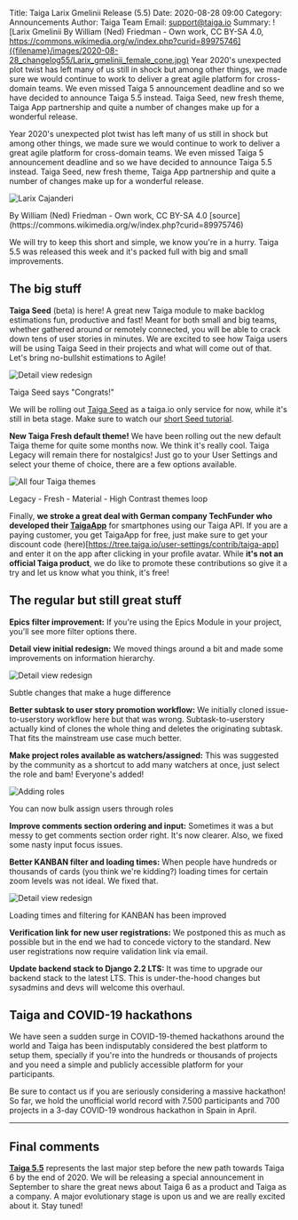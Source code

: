 Title: Taiga Larix Gmelinii Release (5.5)
Date: 2020-08-28 09:00
Category: Announcements
Author: Taiga Team
Email: support@taiga.io
Summary: ![Larix Gmelinii By William (Ned) Friedman - Own work, CC BY-SA 4.0, https://commons.wikimedia.org/w/index.php?curid=89975746]({filename}/images/2020-08-28_changelog55/Larix_gmelinii_female_cone.jpg) Year 2020's unexpected plot twist has left many of us still in shock but among other things, we made sure we would continue to work to deliver a great agile platform for cross-domain teams. We even missed Taiga 5 announcement deadline and so we have decided to announce Taiga 5.5 instead. Taiga Seed, new fresh theme, Taiga App partnership and quite a number of changes make up for a wonderful release.

Year 2020's unexpected plot twist has left many of us still in shock but among other things, we made sure we would continue to work to deliver a great agile platform for cross-domain teams. We even missed Taiga 5 announcement deadline and so we have decided to announce Taiga 5.5 instead. Taiga Seed, new fresh theme, Taiga App partnership and quite a number of changes make up for a wonderful release.

![Larix Cajanderi]({filename}/images/2020-08-28_changelog55/Larix_gmelinii_female_cone.jpg)
<figcaption>By William (Ned) Friedman - Own work, CC BY-SA 4.0 [source](https://commons.wikimedia.org/w/index.php?curid=89975746)</figcaption>

We will try to keep this short and simple, we know you're in a hurry. Taiga 5.5 was released this week and it's packed full with big and small improvements.

## The big stuff

**Taiga Seed** (beta) is here! A great new Taiga module to make backlog estimations fun, productive and fast! Meant for both small and big teams, whether gathered around or remotely connected, you will be able to crack down tens of user stories in minutes. We are excited to see how Taiga users will be using Taiga Seed in their projects and what will come out of that. Let's bring no-bullshit estimations to Agile!

![Detail view redesign]({filename}/images/2020-08-28_changelog55/seed.jpg)
<figcaption>Taiga Seed says "Congrats!"</figcaption>

We will be rolling out [Taiga Seed](https://seed.taiga.io) as a taiga.io only service for now, while it's still in beta stage. Make sure to watch our [short Seed tutorial](https://www.youtube.com/watch?v=HLzp0dpbnH4).

**New Taiga Fresh default theme!** We have been rolling out the new default Taiga theme for quite some months now. We think it's really cool. Taiga Legacy will remain there for nostalgics! Just go to your User Settings and select your theme of choice, there are a few options available.

![All four Taiga themes]({filename}/images/2020-08-28_changelog55/themes.gif)
<figcaption>Legacy - Fresh - Material - High Contrast themes loop</figcaption>

Finally, **we stroke a great deal with German company TechFunder who developed their [TaigaApp](http://www.taigaapp.com/)** for smartphones using our Taiga API. If you are a paying customer, you get TaigaApp for free, just make sure to get your discount code (here)[https://tree.taiga.io/user-settings/contrib/taiga-app] and enter it on the app after clicking in your profile avatar. While **it's not an official Taiga product**, we do like to promote these contributions so give it a try and let us know what you think, it's free!

## The regular but still great stuff

**Epics filter improvement:** If you're using the Epics Module in your project, you'll see more filter options there.

**Detail view initial redesign:** We moved things around a bit and made some improvements on information hierarchy.

![Detail view redesign]({filename}/images/2020-08-28_changelog55/detail_userstory_view.jpg)
<figcaption>Subtle changes that make a huge difference
</figcaption>

**Better subtask to user story promotion workflow:** We initially cloned issue-to-userstory workflow here but that was wrong. Subtask-to-userstory actually kind of clones the whole thing and deletes the originating subtask. That fits the mainstream use case much better.


**Make project roles available as watchers/assigned:** This was suggested by the community as a shortcut to add many watchers at once, just select the role and bam! Everyone's added!

![Adding roles]({filename}/images/2020-08-28_changelog55/taiga_select_assigned_user.gif)
<figcaption>You can now bulk assign users through roles
</figcaption>

**Improve comments section ordering and input:** Sometimes it was a but messy to get comments section order right. It's now clearer. Also, we fixed some nasty input focus issues.


**Better KANBAN filter and loading times:** When people have hundreds or thousands of cards (you think we're kidding?) loading times for certain zoom levels was not ideal. We fixed that.

![Detail view redesign]({filename}/images/2020-08-28_changelog55/taiga_filters_kanban.jpg)
<figcaption>Loading times and filtering for KANBAN has been improved</figcaption>

**Verification link for new user registrations:** We postponed this as much as possible but in the end we had to concede victory to the standard. New user registrations now require validation link via email.

**Update backend stack to Django 2.2 LTS:** It was time to upgrade our backend stack to the latest LTS. This is under-the-hood changes but sysadmins and devs will welcome this overhaul.

## Taiga and COVID-19 hackathons

We have seen a sudden surge in COVID-19-themed hackathons around the world and Taiga has been indisputably considered the best platform to setup them, specially if you're into the hundreds or thousands of projects and you need a simple and publicly accessible platform for your participants.

Be sure to contact us if you are seriously considering a massive hackathon! So far, we hold the unofficial world record with 7.500 participants and 700 projects in a 3-day COVID-19 wondrous hackathon in Spain in April.

--------------------------------------------------------------------------------

## Final comments

**[Taiga 5.5](https://taiga.io/)** represents the last major step before the new path towards Taiga 6 by the end of 2020. We will be releasing a special announcement in September to share the great news about Taiga 6 as a product and Taiga as a company. A major evolutionary stage is upon us and we are really excited about it. Stay tuned!
